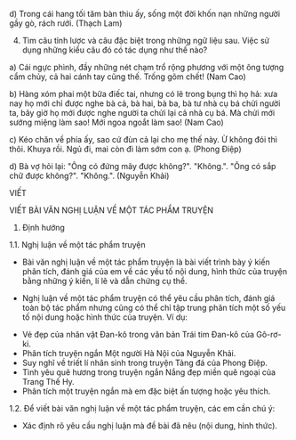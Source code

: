 d) Trong cái hang tối tăm bàn thiu ấy, sống một đời khốn nạn những người gầy gò, rách rưới. (Thạch Lam)

4. Tìm câu tỉnh lược và câu đặc biệt trong những ngữ liệu sau. Việc sử dụng những kiểu câu đó có tác dụng như thế nào?

a) Cái ngực phình, đầy những nét chạm trổ rộng phương với một ông tượng cẩm chủy, cả hai cánh tay cũng thế. Trống gõm chết! (Nam Cao)

b) Hàng xóm phai một bữa điếc tai, nhưng có lẽ trong bụng thì họ hả: xưa nay họ mới chỉ được nghe bà cả, bà hai, bà ba, bà tư nhà cụ bá chửi người ta, bây giờ họ mới được nghe người ta chửi lại cả nhà cụ bá. Mà chửi mới sướng miệng làm sao! Mới ngoa ngoắt làm sao! (Nam Cao)

c) Kéo chăn về phía ấy, sao cứ đùn cả lại cho mẹ thế này. Ừ không đói thì thôi. Khuya rồi. Ngủ đi, mai còn đi làm sớm con ạ. (Phong Điệp)

d) Bà vợ hỏi lại: "Ông có đứng mãy được không?". "Không.". "Ông có sắp chữ được không?". "Không.". (Nguyễn Khải)

VIẾT

VIẾT BÀI VĂN NGHỊ LUẬN VỀ MỘT TÁC PHẨM TRUYỆN

1. Định hướng

1.1. Nghị luận về một tác phẩm truyện
- Bài văn nghị luận về một tác phẩm truyện là bài viết trình bày ý kiến phân tích, đánh giá của em về các yếu tố nội dung, hình thức của truyện bằng những ý kiến, lí lẽ và dẫn chứng cụ thể.

- Nghị luận về một tác phẩm truyện có thể yêu cầu phân tích, đánh giá toàn bộ tác phẩm nhưng cũng có thể chỉ tập trung phân tích một số yếu tố nội dung hoặc hình thức của truyện. Ví dụ:
+ Vẻ đẹp của nhân vật Đan-kô trong văn bản Trái tim Đan-kô của Gô-rơ-ki.
+ Phân tích truyện ngắn Một người Hà Nội của Nguyễn Khải.
+ Suy nghĩ về triết lí nhân sinh trong truyện Tảng đá của Phong Điệp.
+ Tình yêu quê hương trong truyện ngắn Nắng đẹp miền quê ngoại của Trang Thế Hy.
+ Phân tích một truyện ngắn mà em đặc biệt ấn tượng hoặc yêu thích.

1.2. Để viết bài văn nghị luận về một tác phẩm truyện, các em cần chú ý:
- Xác định rõ yêu cầu nghị luận mà đề bài đã nêu (nội dung, hình thức).